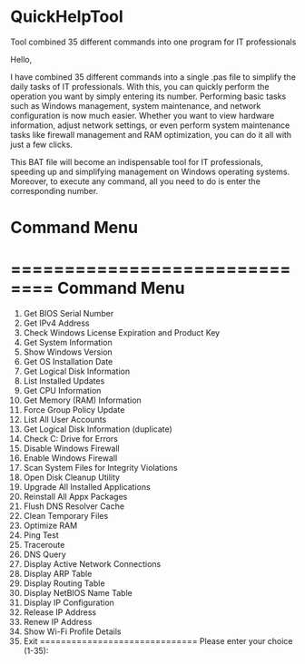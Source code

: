 # QuickHelpTool
Tool combined 35 different commands into one program for IT professionals

Hello,

I have combined 35 different commands into a single .pas file to simplify the daily tasks of IT professionals. With this, you can quickly 
perform the operation you want by simply entering its number. Performing basic tasks such as Windows management, 
system maintenance, and network configuration is now much easier. Whether you want to view hardware information, 
adjust network settings, or even perform system maintenance tasks like firewall management and RAM optimization, you can do it all with just a few clicks.

This BAT file will become an indispensable tool for IT professionals, speeding up and simplifying management on Windows operating systems. 
Moreover, to execute any command, all you need to do is enter the corresponding number.

# Command Menu

==============================
         Command Menu         
==============================
1. Get BIOS Serial Number
2. Get IPv4 Address
3. Check Windows License Expiration and Product Key
4. Get System Information
5. Show Windows Version
6. Get OS Installation Date
7. Get Logical Disk Information
8. List Installed Updates
9. Get CPU Information
10. Get Memory (RAM) Information
11. Force Group Policy Update
12. List All User Accounts
13. Get Logical Disk Information (duplicate)
14. Check C: Drive for Errors
15. Disable Windows Firewall
16. Enable Windows Firewall
17. Scan System Files for Integrity Violations
18. Open Disk Cleanup Utility
19. Upgrade All Installed Applications
20. Reinstall All Appx Packages
21. Flush DNS Resolver Cache
22. Clean Temporary Files
23. Optimize RAM
24. Ping Test
25. Traceroute
26. DNS Query
27. Display Active Network Connections
28. Display ARP Table
29. Display Routing Table
30. Display NetBIOS Name Table
31. Display IP Configuration
32. Release IP Address
33. Renew IP Address
34. Show Wi-Fi Profile Details
35. Exit
==============================
Please enter your choice (1-35):



